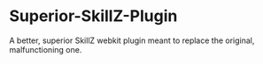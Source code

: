 # Superior-SkillZ-Plugin
A better, superior SkillZ webkit plugin meant to replace the original, malfunctioning one.
